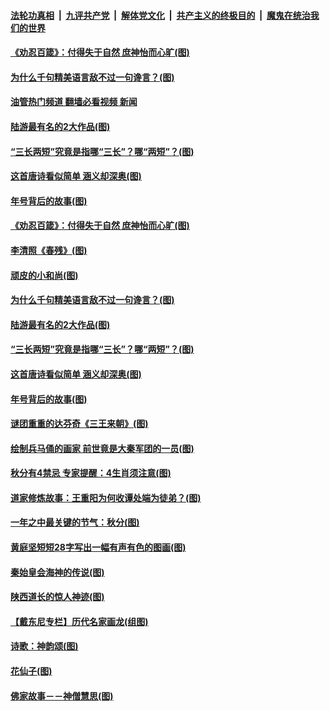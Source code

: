 ####  [法轮功真相](../../../../basic/blob/master/README.md?t=09251401) &nbsp;|&nbsp; [九评共产党](../../../../9ping.md/blob/master/README.md?t=09251401) &nbsp;|&nbsp; [解体党文化](../../../../jtdwh.md/blob/master/README.md?t=09251401)  &nbsp;|&nbsp; [共产主义的终极目的](../../../../gczydzjmd.md/blob/master/README.md?t=09251401) &nbsp;|&nbsp; [魔鬼在统治我们的世界](../../../../mgztzwmdsj.md/blob/master/README.md?t=09251401) 

#### [《劝忍百箴》：付得失于自然 庶神怡而心旷(图)](../pages/p7/1017440.md?t=09251401) 

#### [为什么千句精美语言敌不过一句谗言？(图)](../pages/p7/1017443.md?t=09251401) 

#### [油管热门频道 翻墙必看视频 新闻](http://136.244.67.144:81/youtube.html?09251401)

#### [陆游最有名的2大作品(图)](../pages/p7/1016759.md?t=09251401) 

#### [“三长两短”究竟是指哪“三长”？哪“两短”？(图)](../pages/p7/1017252.md?t=09251401) 

#### [这首唐诗看似简单 涵义却深奥(图)](../pages/p7/1017026.md?t=09251401) 

#### [年号背后的故事(图)](../pages/p7/1016453.md?t=09251401) 

#### [《劝忍百箴》：付得失于自然 庶神怡而心旷(图)](../pages/p7/1017440.md?t=09251401) 

#### [李清照《春残》(图)](../pages/p7/1017046.md?t=09251401) 

#### [顽皮的小和尚(图)](../pages/p7/1015669.md?t=09251401) 

#### [为什么千句精美语言敌不过一句谗言？(图)](../pages/p7/1017443.md?t=09251401) 

#### [陆游最有名的2大作品(图)](../pages/p7/1016759.md?t=09251401) 

#### [“三长两短”究竟是指哪“三长”？哪“两短”？(图)](../pages/p7/1017252.md?t=09251401) 

#### [这首唐诗看似简单 涵义却深奥(图)](../pages/p7/1017026.md?t=09251401) 

#### [年号背后的故事(图)](../pages/p7/1016453.md?t=09251401) 

#### [谜团重重的达芬奇《三王来朝》(图)](../pages/p7/1016943.md?t=09251401) 

#### [绘制兵马俑的画家 前世竟是大秦军团的一员(图)](../pages/p7/1015593.md?t=09251401) 

#### [秋分有4禁忌 专家提醒：4生肖须注意(图)](../pages/p7/1017280.md?t=09251401) 

#### [道家修炼故事：王重阳为何收谭处端为徒弟？(图)](../pages/p7/1017262.md?t=09251401) 

#### [一年之中最关键的节气：秋分(图)](../pages/p7/1017234.md?t=09251401) 

#### [黄庭坚短短28字写出一幅有声有色的图画(图)](../pages/p7/1017024.md?t=09251401) 

#### [秦始皇会海神的传说(图)](../pages/p7/1017147.md?t=09251401) 

#### [陕西道长的惊人神迹(图)](../pages/p7/1016200.md?t=09251401) 

#### [【戴东尼专栏】历代名家画龙(组图)](../pages/p7/1011260.md?t=09251401) 

#### [诗歌：神韵颂(图)](../pages/p7/1017074.md?t=09251401) 

#### [花仙子(图)](../pages/p7/1015678.md?t=09251401) 

#### [佛家故事－－神僧慧思(图)](../pages/p7/1016988.md?t=09251401) 

<img src='http://gfw-breaker.win/goodnews/indexes/p7.md' width='0px' height='0px'/>
